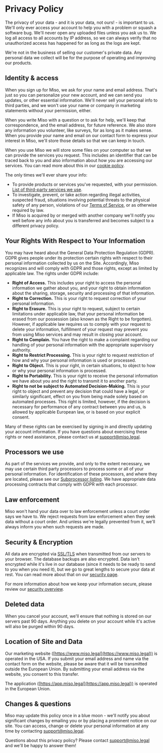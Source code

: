 Privacy Policy
==============

The privacy of your data - and it is your data, not ours! - is important to us.
We'll only ever access your account to help you with a problem or squash a
software bug. We'll never open any uploaded files unless you ask us to. We log
all access to all accounts by IP address, so we can always verify that no
unauthorized access has happened for as long as the logs are kept.

We're not in the business of selling our customer's private data. Any personal
data we collect will be for the purpose of operating and improving our
products.

Identity & access
-----------------

When you sign up for Miso, we ask for your name and email address. That's just
so you can personalize your new account, and we can send you updates, or other
essential information. We'll never sell your personal info to third parties,
and we won't use your name or company in marketing statements without your
permission, either.

When you write Miso with a question or to ask for help, we'll keep that
correspondence, and the email address, for future reference. We also store any
information you volunteer, like surveys, for as long as it makes sense. When
you provide your name and email on our contact form to express your interest in
Miso, we'll store those details so that we can keep in touch.

When you use Miso we will store some files on your computer so that we can
provide the services you request. This includes an identifier that can be
traced back to you and also information about how you are accessing our
services. You can read more about this in our
[cookie policy](cookie-policy.md).

The only times we'll ever share your info:

*   To provide products or services you've requested, with your permission.
    [List of third-party services we
    use](subprocessors.md).
*   To investigate, prevent, or take action regarding illegal activities,
    suspected fraud, situations involving potential threats to the physical
    safety of any person, violations of our [Terms of
    Service](terms-of-service.md), or as otherwise
    required by law.
*   If Miso is acquired by or merged with another company we'll notify you
    well before any info about you is transferred and becomes subject to a
    different privacy policy.

Your Rights With Respect to Your Information
--------------------------------------------

You may have heard about the General Data Protection Regulation (GDPR). GDPR
gives people under its protection certain rights with respect to their personal
information collected by us on the Site. Accordingly, Miso recognizes and will
comply with GDPR and those rights, except as limited by applicable law. The
rights under GDPR include:

*   **Right of Access.** This includes your right to access the personal
    information we gather about you, and your right to obtain information about
    the sharing, storage, security and processing of that information.
*   **Right to Correction.** This is your right to request correction of your
    personal information.
*   **Right to Erasure.** This is your right to request, subject to certain
    limitations under applicable law, that your personal information be erased
    from our possession (also known as the Right to be forgotten). However, if
    applicable law requires us to comply with your request to delete your
    information, fulfillment of your request may prevent you from using Miso
    services and may result in closing your account.
*   **Right to Complain.** You have the right to make a complaint regarding our
    handling of your personal information with the appropriate supervisory
    authority.
*   **Right to Restrict Processing.** This is your right to request restriction
    of how and why your personal information is used or processed.
*   **Right to Object.** This is your right, in certain situations, to object
    to how or why your personal information is processed.
*   **Right to Portability.** This is your right to receive the personal
    information we have about you and the right to transmit it to another
    party.
*   **Right to not be subject to Automated Decision-Making.** This is your
    right to object and prevent any decision that could have a legal, or
    similarly significant, effect on you from being made solely based on
    automated processes. This right is limited, however, if the decision is
    necessary for performance of any contract between you and us, is allowed by
    applicable European law, or is based on your explicit consent.

Many of these rights can be exercised by signing in and directly updating your
account information. If you have questions about exercising these rights or
need assistance, please contact us at
[support@miso.legal](mailto:support@miso.legal).

Processors we use
-----------------

As part of the services we provide, and only to the extent necessary, we may
use certain third party processors to process some or all of your personal
information. For identification of these processors, and where they are
located, please see our [Subprocessor
listing](subprocessors.md). We have appropriate data
processing contracts that comply with GDPR with each processor.

Law enforcement
---------------

Miso won't hand your data over to law enforcement unless a court order says we
have to. We reject requests from law enforcement when they seek data without a
court order. And unless we're legally prevented from it, we'll always inform
you when such requests are made.

Security & Encryption
---------------------

All data are encrypted via
[SSL/TLS](https://en.wikipedia.org/wiki/Transport_Layer_Security) when
transmitted from our servers to your browser. The database backups are also
encrypted. Data isn't encrypted while it's live in our database (since it needs
to be ready to send to you when you need it), but we go to great lengths to
secure your data at rest. You can read more about that on our [security
page](sercurity.md).

For more information about how we keep your information secure, please review
our [security overview](security.md).

Deleted data
------------

When you cancel your account, we'll ensure that nothing is stored on our
servers past 90 days. Anything you delete on your account while it's active
will also be purged within 90 days.

Location of Site and Data
-------------------------

Our marketing website ([https://www.miso.legal](https://www.miso.legal)) is
operated in the USA. If you submit your email address and name via the
contact form on the website, please be aware that it will be transmitted
outside the European Union. By submitting your email address via the website,
you consent to this transfer.

The application ([https://app.miso.legal](https://app.miso.legal)) is operated
in the European Union.

Changes & questions
-------------------

Miso may update this policy once in a blue moon - we'll notify you about
significant changes by emailing you or by placing a prominent notice on our
site. You can access, change or delete your personal information at any time by
contacting [support@miso.legal](mailto:support@miso.legal).

Questions about this privacy policy? Please contact
[support@miso.legal](mailto:support@miso.legal) and we'll be happy to answer
them!
